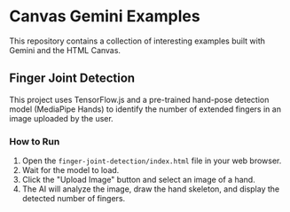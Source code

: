 # Canvas Gemini Examples

This repository contains a collection of interesting examples built with Gemini and the HTML Canvas.

## Finger Joint Detection

This project uses TensorFlow.js and a pre-trained hand-pose detection model (MediaPipe Hands) to identify the number of extended fingers in an image uploaded by the user.

### How to Run

1.  Open the `finger-joint-detection/index.html` file in your web browser.
2.  Wait for the model to load.
3.  Click the "Upload Image" button and select an image of a hand.
4.  The AI will analyze the image, draw the hand skeleton, and display the detected number of fingers. 